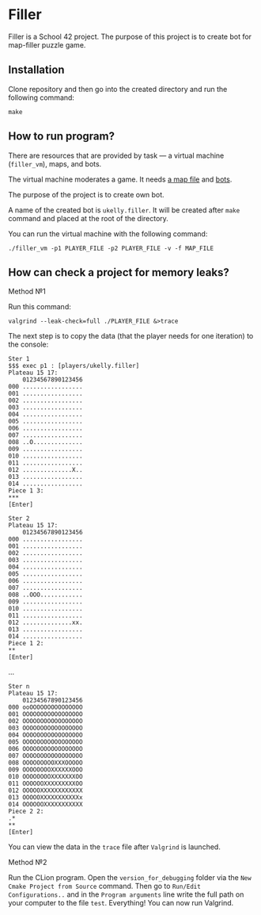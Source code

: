 # Filler



Filler is a School 42 project. The purpose of this project is to create bot for map-filler puzzle game.


## Installation

Clone repository and then go into the created directory and run the following command:

```
make
```

## How to run program?

There are resources that are provided by task — a virtual machine (`filler_vm`), maps, and bots. 

The virtual machine moderates a game. It needs [a map file](/working_draft/maps) and [bots](/working_draft/players).

The purpose of the project is to create own bot.

A name of the created bot is `ukelly.filler`. It will be created after `make` command and placed at the root of the directory.

You can run the virtual machine with the following command:

```
./filler_vm -p1 PLAYER_FILE -p2 PLAYER_FILE -v -f MAP_FILE
```

## How can check a project for memory leaks?

Method №1

Run this command:

```
valgrind --leak-check=full ./PLAYER_FILE &>trace
```

The next step is to copy the data (that the player needs for one iteration) to the console:

```
Ster 1
$$$ exec p1 : [players/ukelly.filler]
Plateau 15 17:
    01234567890123456
000 .................
001 .................
002 .................
003 .................
004 .................
005 .................
006 .................
007 .................
008 ..O..............
009 .................
010 .................
011 .................
012 ..............X..
013 .................
014 .................
Piece 1 3:
***
[Enter]
```
```
Ster 2
Plateau 15 17:
    01234567890123456
000 .................
001 .................
002 .................
003 .................
004 .................
005 .................
006 .................
007 .................
008 ..OOO............
009 .................
010 .................
011 .................
012 ..............xx.
013 .................
014 .................
Piece 1 2:
**
[Enter]
```

...

```
Ster n
Plateau 15 17:
    01234567890123456
000 ooOOOOOOOOOOOOOOO
001 OOOOOOOOOOOOOOOOO
002 OOOOOOOOOOOOOOOOO
003 OOOOOOOOOOOOOOOOO
004 OOOOOOOOOOOOOOOOO
005 OOOOOOOOOOOOOOOOO
006 OOOOOOOOOOOOOOOOO
007 OOOOOOOOOOOOOOOOO
008 OOOOOOOOOXXXOOOOO
009 OOOOOOOOXXXXXXOOO
010 OOOOOOOOXXXXXXXOO
011 OOOOOOXXXXXXXXXOO
012 OOOOOXXXXXXXXXXXX
013 OOOOOXXXXXXXXXXXx
014 OOOOOOXXXXXXXXXXX
Piece 2 2:
.*
**
[Enter]
```

You can view the data in the `trace` file after `Valgrind` is launched.

Method №2

Run the CLion program. Open the `version_for_debugging` folder via the `New Cmake Project from Source` command. Then go to `Run/Edit Configurations..` and in the `Program arguments` line write the full path on your computer to the file `test`. Everything! You can now run Valgrind.
